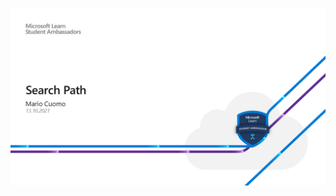 <p align="center">
 <img src="https://github.com/mariocuomo/talks/blob/main/images/search%20path%20cieca.png">
</p>
